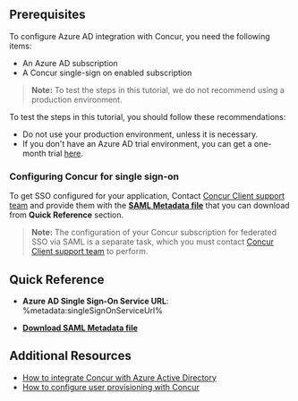 ## Prerequisites

To configure Azure AD integration with Concur, you need the following items:

- An Azure AD subscription
- A Concur single-sign on enabled subscription

> **Note:**
> To test the steps in this tutorial, we do not recommend using a production environment.

To test the steps in this tutorial, you should follow these recommendations:

- Do not use your production environment, unless it is necessary.
- If you don't have an Azure AD trial environment, you can get a one-month trial [here](https://azure.microsoft.com/pricing/free-trial/).

### Configuring Concur for single sign-on

To get SSO configured for your application, Contact [Concur Client support team](https://www.concur.co.in/contact) and provide them with the **[SAML Metadata file](%metadata:metadataDownloadUrl%)** that you can download from **Quick Reference** section.

>**Note:**
>The configuration of your Concur subscription for federated SSO via SAML is a separate task, which you must contact [Concur Client support team](https://www.concur.co.in/contact) to perform. 

## Quick Reference

* **Azure AD Single Sign-On Service URL**: %metadata:singleSignOnServiceUrl%

* **[Download SAML Metadata file](%metadata:metadataDownloadUrl%)**

## Additional Resources

* [How to integrate Concur with Azure Active Directory](active-directory-saas-concur-tutorial.md)
* [How to configure user provisioning with Concur](https://docs.microsoft.com/en-us/azure/active-directory/active-directory-saas-concur-tutorial)
